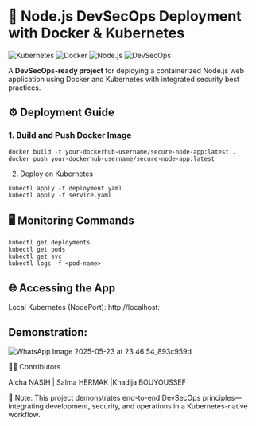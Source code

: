 # 🚀 Node.js DevSecOps Deployment with Docker & Kubernetes

![Kubernetes](https://img.shields.io/badge/kubernetes-%23326ce5.svg?style=for-the-badge&logo=kubernetes&logoColor=white)
![Docker](https://img.shields.io/badge/docker-%230db7ed.svg?style=for-the-badge&logo=docker&logoColor=white)
![Node.js](https://img.shields.io/badge/node.js-6DA55F?style=for-the-badge&logo=node.js&logoColor=white)
![DevSecOps](https://img.shields.io/badge/devsecops-%231572B6.svg?style=for-the-badge&logo=security&logoColor=white)

A **DevSecOps-ready project** for deploying a containerized Node.js web application using Docker and Kubernetes with integrated security best practices.


## ⚙️ Deployment Guide

### 1. Build and Push Docker Image

```
docker build -t your-dockerhub-username/secure-node-app:latest .
docker push your-dockerhub-username/secure-node-app:latest
```
2. Deploy on Kubernetes
```
kubectl apply -f deployment.yaml
kubectl apply -f service.yaml
```

## 🖥️ Monitoring Commands
```
kubectl get deployments
kubectl get pods
kubectl get svc
kubectl logs -f <pod-name>
```
## 🌐 Accessing the App
Local Kubernetes (NodePort): http://localhost:<NodePort>

## Demonstration:
![WhatsApp Image 2025-05-23 at 23 46 54_893c959d](https://github.com/user-attachments/assets/5331a1d3-58bf-4b34-b6f7-f874dd3d958b)



👩‍💻 Contributors

Aicha NASIH | Salma HERMAK |Khadija BOUYOUSSEF

📘 Note: This project demonstrates end-to-end DevSecOps principles—integrating development, security, and operations in a Kubernetes-native workflow.

